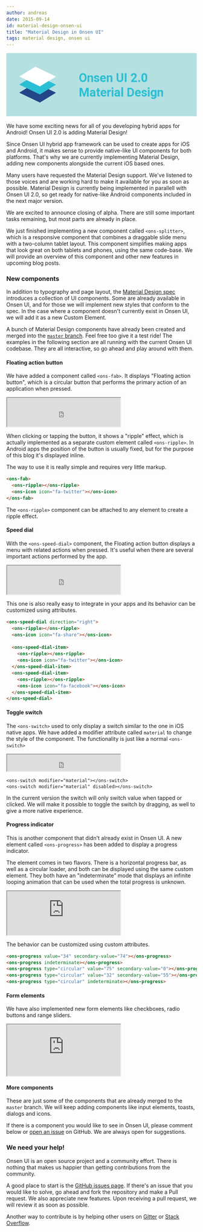 ```yaml
---
author: andreas
date: 2015-09-14
id: material-design-onsen-ui
title: "Material Design in Onsen UI"
tags: material design, onsen ui
---
```


![Onsen UI 2.0 Material Design](/blog/content/images/2015/Sep/materialdesign_header.png)

We have some exciting news for all of you developing hybrid apps for Android! Onsen UI 2.0 is adding Material Design!

Since Onsen UI hybrid app framework can be used to create apps for iOS and Android, it makes sense to provide native-like UI components for both platforms. That's why we are currently implementing Material Design, adding new components alongside the current iOS based ones.

Many users have requested the Material Design support. We've listened to those voices and are working hard to make it available for you as soon as possible. Material Design is currently being implemented in parallell with Onsen UI 2.0, so get ready for native-like Android components included in the next major version.

<!-- more -->

We are excited to announce closing of alpha. There are still some important tasks remaining, but most parts are already in place.

We just finished implementing a new component called `<ons-splitter>`, which is a responsive component that combines a draggable slide menu with a two-column tablet layout. This component simplifies making apps that look great on both tablets and phones, using the same code-base. We will provide an overview of this component and other new features in upcoming blog posts.

### New components

In addition to typography and page layout, the [Material Design spec](https://www.google.com/design/spec/material-design/introduction.html) introduces a collection of UI components. Some are already available in Onsen UI, and for those we will implement new styles that conform to the spec. In the case where a component doesn't currently exist in Onsen UI, we will add it as a new Custom Element.

A bunch of Material Design components have already been created and merged into the [`master` branch](https://github.com/OnsenUI/OnsenUI). Feel free too give it a test ride! The examples in the following section are all running with the current Onsen UI codebase. They are all interactive, so go ahead and play around with them.

#### Floating action button

We have added a component called `<ons-fab>`. It displays "Floating action button", which is a circular button that performs the primary action of an application when pressed.

<iframe height="76" style="display: block;" src="https://argelius.github.io/onsen-material-samples/fab.html"></iframe>

When clicking or tapping the button, it shows a "ripple" effect, which is actually implemented as a separate custom element called `<ons-ripple>`. In Android apps the position of the button is usually fixed, but for the purpose of this blog it's displayed inline.

The way to use it is really simple and requires very little markup.

```html
<ons-fab>
  <ons-ripple></ons-ripple>
  <ons-icon icon="fa-twitter"></ons-icon>
</ons-fab>
```

The `<ons-ripple>` component can be attached to any element to create a ripple effect.

#### Speed dial

With the `<ons-speed-dial>` component, the Floating action button displays a menu with related actions when pressed. It's useful when there are several important actions performed by the app.

<iframe height="76" style="display: block;" src="https://argelius.github.io/onsen-material-samples/speed-dial.html"></iframe>

This one is also really easy to integrate in your apps and its behavior can be customized using attributes.

```html
<ons-speed-dial direction="right">
  <ons-ripple></ons-ripple>
  <ons-icon icon="fa-share"></ons-icon>

  <ons-speed-dial-item>
    <ons-ripple></ons-ripple>
    <ons-icon icon="fa-twitter"></ons-icon>
  </ons-speed-dial-item>
  <ons-speed-dial-item>
    <ons-ripple></ons-ripple>
    <ons-icon icon="fa-facebook"></ons-icon>
  </ons-speed-dial-item>
</ons-speed-dial>
```

#### Toggle switch

The `<ons-switch>` used to only display a switch similar to the one in iOS native apps. We have added a modifier attribute called `material` to change the style of the component. The functionality is just like a normal `<ons-switch>`

<iframe height="44" style="display: block;" src="https://argelius.github.io/onsen-material-samples/switch.html"></iframe>

```
<ons-switch modifier="material"></ons-switch>
<ons-switch modifier="material" disabled></ons-switch>
```

In the current version the switch will only switch value when tapped or clicked. We will make it possible to toggle the switch by dragging, as well to give a more native experience.

#### Progress indicator

This is another component that didn't already exist in Onsen UI. A new element called `<ons-progress>` has been added to display a progress indicator.

The element comes in two flavors. There is a horizontal progress bar, as well as a circular loader, and both can be displayed using the same custom element. They both have an "indeterminate" mode that displays an infinite looping animation that can be used when the total progress is unknown.

<iframe height="116" style="display: block;" src="https://argelius.github.io/onsen-material-samples/progress.html"></iframe>

The behavior can be customized using custom attributes.

```html
<ons-progress value="34" secondary-value="74"></ons-progress>
<ons-progress indeterminate></ons-progress>
<ons-progress type="circular" value="75" secondary-value="0"></ons-progress>
<ons-progress type="circular" value="32" secondary-value="55"></ons-progress>
<ons-progress type="circular" indeterminate></ons-progress>
```

#### Form elements

We have also implemented new form elements like checkboxes, radio buttons and range sliders.

<iframe height="136" style="display: block;" src="https://argelius.github.io/onsen-material-samples/form.html"></iframe>

#### More components

These are just some of the components that are already merged to the `master` branch. We will keep adding components like input elements, toasts, dialogs and icons.

If there is a component you would like to see in Onsen UI, please comment below or [open an issue](https://github.com/OnsenUI/OnsenUI/issues/new) on GitHub. We are always open for suggestions.

### We need your help!

Onsen UI is an open source project and a community effort. There is nothing that makes us happier than getting contributions from the community.

A good place to start is the [GitHub issues page](https://github.com/OnsenUI/OnsenUI/issues). If there's an issue that you would like to solve, go ahead and fork the repository and make a Pull request. We also appreciate new features. Upon receiving a pull request, we will review it as soon as possible.

Another way to contribute is by helping other users on [Gitter](https://gitter.im/OnsenUI/OnsenUI) or [Stack Overflow](http://stackoverflow.com/questions/tagged/onsen-ui).
